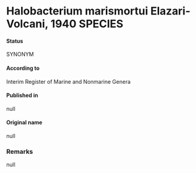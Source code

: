 # Halobacterium marismortui Elazari-Volcani, 1940 SPECIES

#### Status
SYNONYM

#### According to
Interim Register of Marine and Nonmarine Genera

#### Published in
null

#### Original name
null

### Remarks
null